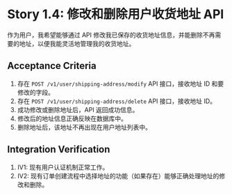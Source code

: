 # Story 1.4: 修改和删除用户收货地址 API

作为用户，我希望能够通过 API 修改我已保存的收货地址信息，并能删除不再需要的地址，以便我能灵活地管理我的收货地址。

## Acceptance Criteria

1.  存在 `POST /v1/user/shipping-address/modify` API 接口，接收地址 ID 和要修改的字段。
2.  存在 `POST /v1/user/shipping-address/delete` API 接口，接收地址 ID。
3.  成功修改或删除地址后，API 返回成功信息。
4.  修改后的地址信息正确反映在数据库中。
5.  删除地址后，该地址不再出现在用户地址列表中。

## Integration Verification

1.  IV1: 现有用户认证机制正常工作。
2.  IV2: 现有订单创建流程中选择地址的功能（如果存在）能够正确处理地址的修改和删除。
